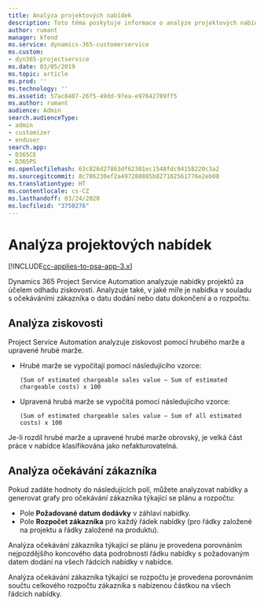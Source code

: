 ```yaml
---
title: Analýza projektových nabídek
description: Toto téma poskytuje informace o analýze projektových nabídek.
author: rumant
manager: kfend
ms.service: dynamics-365-customerservice
ms.custom:
- dyn365-projectservice
ms.date: 03/05/2019
ms.topic: article
ms.prod: ''
ms.technology: ''
ms.assetid: 57ac8407-26f5-49dd-97ea-e97642789ff5
ms.author: rumant
audience: Admin
search.audienceType:
- admin
- customizer
- enduser
search.app:
- D365CE
- D365PS
ms.openlocfilehash: 63c826d27863df62301ec1548fdc94158220c3a2
ms.sourcegitcommit: 8c786230ef2a497280885b827162561776e2eb00
ms.translationtype: HT
ms.contentlocale: cs-CZ
ms.lasthandoff: 03/24/2020
ms.locfileid: "3750276"
---
```

# <a name="analysis-of-project-quotes"></a>Analýza projektových nabídek

[!INCLUDE[cc-applies-to-psa-app-3.x](../includes/cc-applies-to-psa-app-3x.md)]

Dynamics 365 Project Service Automation analyzuje nabídky projektů za účelem odhadu ziskovosti. Analyzuje také, v jaké míře je nabídka v souladu s očekáváními zákazníka o datu dodání nebo datu dokončení a o rozpočtu.

## <a name="profitability-analysis"></a>Analýza ziskovosti

Project Service Automation analyzuje ziskovost pomocí hrubého marže a upravené hrubé marže.

- Hrubé marže se vypočítají pomocí následujícího vzorce:

  `
    (Sum of estimated chargeable sales value – Sum of estimated chargeable costs) x 100
  `
- Upravená hrubá marže se vypočítá pomocí následujícího vzorce:

  `
    (Sum of estimated chargeable sales value – Sum of all estimated costs) x 100
  `

Je-li rozdíl hrubé marže a upravené hrubé marže obrovský, je velká část práce v nabídce klasifikována jako nefakturovatelná.

## <a name="analysis-of-customer-expectations"></a>Analýza očekávání zákazníka

Pokud zadáte hodnoty do následujících polí, můžete analyzovat nabídky a generovat grafy pro očekávání zákazníka týkající se plánu a rozpočtu:

- Pole **Požadované datum dodávky** v záhlaví nabídky.
- Pole **Rozpočet zákazníka** pro každý řádek nabídky (pro řádky založené na projektu a řádky založené na produktu).

Analýza očekávání zákazníka týkající se plánu je provedena porovnáním nejpozdějšího koncového data podrobnosti řádku nabídky s požadovaným datem dodání na všech řádcích nabídky v nabídce.

Analýza očekávání zákazníka týkající se rozpočtu je provedena porovnáním součtu celkového rozpočtu zákazníka s nabízenou částkou na všech řádcích nabídky.

